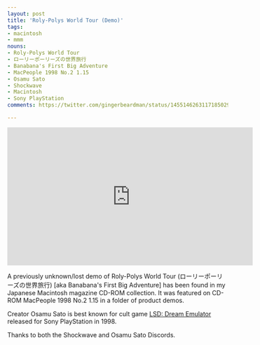 ```yaml
---
layout: post
title: 'Roly-Polys World Tour (Demo)'
tags:
- macintosh
- mmm
nouns:
- Roly-Polys World Tour
- ローリーポーリーズの世界旅行
- Banabana's First Big Adventure
- MacPeople 1998 No.2 1.15
- Osamu Sato
- Shockwave
- Macintosh
- Sony PlayStation
comments: https://twitter.com/gingerbeardman/status/1455146263117185029

---
```


<iframe width="560" height="315" src="https://www.youtube.com/embed/FlMzJs8Eb8Y" title="YouTube video player" frameborder="0" allow="accelerometer; autoplay; clipboard-write; encrypted-media; gyroscope; picture-in-picture" allowfullscreen></iframe>

A previously unknown/lost demo of Roly-Polys World Tour (ローリーポーリーズの世界旅行) [aka Banabana's First Big Adventure] has been found in my Japanese Macintosh magazine CD-ROM collection. It was featured on CD-ROM MacPeople 1998 No.2 1.15 in a folder of product demos.

Creator Osamu Sato is best known for cult game [LSD: Dream Emulator](https://en.wikipedia.org/wiki/LSD:_Dream_Emulator) released for Sony PlayStation in 1998.

Thanks to both the Shockwave and Osamu Sato Discords.

